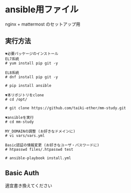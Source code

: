 # ansible用ファイル
nginx + mattermost のセットアップ用

## 実行方法
```
▼必要パッケージのインストール
EL7系統
# yum install pip git -y

EL8系統
# dnf install pip git -y

# pip install ansible

▼本リポジトリをclone
# cd /opt/

# git clone https://github.com/taiki-ether/mm-study.git

▼ansibleを実行
# cd mm-study

MY_DOMAINの調整 (お好きなドメインに)
# vi vars/vars.yml

Basic認証の情報変更 (お好きなユーザ・パスワードに)
# htpasswd files/.htpasswd test

# ansible-playbook install.yml
```

## Basic Auth
適宜書き換えてください
